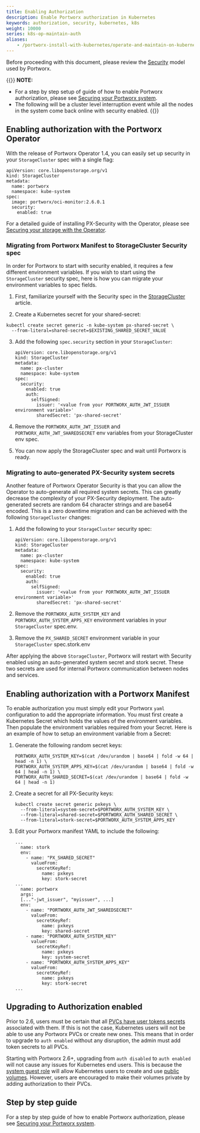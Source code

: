 ```yaml
---
title: Enabling Authorization
description: Enable Portworx authorization in Kubernetes
keywords: authorization, security, kubernetes, k8s
weight: 10000
series: k8s-op-maintain-auth
aliases:
    - /portworx-install-with-kubernetes/operate-and-maintain-on-kubernetes/authorization/enable/
---
```

Before proceeding with this document, please review the [Security](/concepts/authorization) model used by Portworx.

{{<info>}}
**NOTE:**

* For a step by step setup of guide of how to enable Portworx authorization, please see [Securing your Portworx system](/cloud-references/security/).
* The following will be a cluster level interruption event while all the
nodes in the system come back online with security enabled.
{{</info>}}


## Enabling authorization with the Portworx Operator

With the release of Portworx Operator 1.4, you can easily set up security in your `StorageCluster` spec with a single flag:

```text
apiVersion: core.libopenstorage.org/v1
kind: StorageCluster
metadata:
  name: portworx
  namespace: kube-system
spec:
  image: portworx/oci-monitor:2.6.0.1
  security:
    enabled: true
```

For a detailed guide of installing PX-Security with the Operator, please see [Securing your storage with the Operator](/cloud-references/security/kubernetes/shared-secret-model-operator/).


### Migrating from Portworx Manifest to StorageCluster Security spec

In order for Portworx to start with security enabled, it requires a few different environment variables. If you wish to start using the `StorageCluster` security spec, here is how you can migrate your environment variables to spec fields. 

1. First, familiarize yourself with the Security spec in the [StorageCluster](/reference/crd/storage-cluster) article.

2. Create a Kubernetes secret for your shared-secret:
```
kubectl create secret generic -n kube-system px-shared-secret \
  --from-literal=shared-secret=$EXISTING_SHARED_SECRET_VALUE
```

3. Add the following `spec.security` section in your `StorageCluster`:

    ```text
    apiVersion: core.libopenstorage.org/v1
    kind: StorageCluster
    metadata:
      name: px-cluster
      namespace: kube-system
    spec:
      security:
        enabled: true
        auth:
          selfSigned:
            issuer: '<value from your PORTWORX_AUTH_JWT_ISSUER environment variable>'
            sharedSecret: 'px-shared-secret'
    ```

4. Remove the `PORTWORX_AUTH_JWT_ISSUER` and `PORTWORX_AUTH_JWT_SHAREDSECRET` env variables from your StorageCluster env spec.

5. You can now apply the StorageCluster spec and wait until Portworx is ready.

### Migrating to auto-generated PX-Security system secrets

Another feature of Portworx Operator Security is that you can allow the Operator to auto-generate all required system secrets. This can greatly decrease the complexity of your PX-Security deployment. The auto-generated secrets are random 64 character strings and are base64 encoded. This is a zero downtime migration and can be achieved with the following `StorageCluster` changes:

1. Add the following to your `StorageCluster` security spec:

    ```text
    apiVersion: core.libopenstorage.org/v1
    kind: StorageCluster
    metadata:
      name: px-cluster
      namespace: kube-system
    spec:
      security:
        enabled: true
        auth:
          selfSigned:
            issuer: '<value from your PORTWORX_AUTH_JWT_ISSUER environment variable>'
            sharedSecret: 'px-shared-secret'
    ```

2. Remove the `PORTWORX_AUTH_SYSTEM_KEY` and `PORTWORX_AUTH_SYSTEM_APPS_KEY` environment variables in your `StorageCluster` spec.env.

3. Remove the `PX_SHARED_SECRET` environment variable in your `StorageCluster` spec.stork.env

After applying the above `StorageCluster`, Portworx will restart with Security enabled using an auto-generated system secret and stork secret. These two secrets are used for internal Portworx communication between nodes and services.

## Enabling authorization with a Portworx Manifest

To enable authorization you must simply edit your Portworx `yaml` configuration
to add the appropriate information. You must first create a Kubernetes Secret which holds the values of the environment variables. Then populate the environment variables required from your Secret. Here is an example of how to
setup an environment variable from a Secret:

1. Generate the following random secret keys:

    ```text
    PORTWORX_AUTH_SYSTEM_KEY=$(cat /dev/urandom | base64 | fold -w 64 | head -n 1) \
    PORTWORX_AUTH_SYSTEM_APPS_KEY=$(cat /dev/urandom | base64 | fold -w 64 | head -n 1) \
    PORTWORX_AUTH_SHARED_SECRET=$(cat /dev/urandom | base64 | fold -w 64 | head -n 1)
    ```

2. Create a secret for all PX-Security keys: 

    ```text
    kubectl create secret generic pxkeys \
      --from-literal=system-secret=$PORTWORX_AUTH_SYSTEM_KEY \
      --from-literal=shared-secret=$PORTWORX_AUTH_SHARED_SECRET \
      --from-literal=stork-secret=$PORTWORX_AUTH_SYSTEM_APPS_KEY
    ```

3. Edit your Portworx manifest YAML to include the following:

    ```text
    ...
      name: stork
      env:
        - name: "PX_SHARED_SECRET"
          valueFrom:
            secretKeyRef:
              name: pxkeys
              key: stork-secret
    ...
      name: portworx
      args:
      [..."-jwt_issuer", "myissuer", ...]
      env:
        - name: "PORTWORX_AUTH_JWT_SHAREDSECRET"
          valueFrom:
            secretKeyRef:
              name: pxkeys
              key: shared-secret
        - name: "PORTWORX_AUTH_SYSTEM_KEY"
          valueFrom:
            secretKeyRef:
              name: pxkeys
              key: system-secret
        - name: "PORTWORX_AUTH_SYSTEM_APPS_KEY"
          valueFrom:
            secretKeyRef:
              name: pxkeys
              key: stork-secret
    ...
    ```

## Upgrading to Authorization enabled

Prior to 2.6, users must be certain that all [PVCs have user tokens secrets](/operations/operate-kubernetes/authorization/manage) associated with them. If this is not the case, Kubernetes users will not be able to use any Portworx PVCs or create new ones. This means that in order to upgrade to `auth enabled` without any disruption, the admin must add token secrets to all PVCs.

Starting with Portworx 2.6+, upgrading from `auth disabled` to `auth enabled` will not cause any issues for Kubernetes end users. This is because the [system guest role](/concepts/authorization/overview#guest-access) will allow Kubernetes users to create and use [public volumes](/concepts/authorization/overview#public-volumes). However, users are encouraged to make their volumes private by adding authorization to their PVCs.

## Step by step guide

For a step by step guide of how to enable Portworx authorization, please see
[Securing your Portworx system](/cloud-references/security/).
